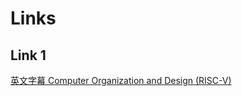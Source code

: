 # Links
## Link 1
[英文字幕 Computer Organization and Design (RISC-V)](https://www.bilibili.com/video/BV1fy4y1r7bV/?spm_id_from=333.337.search-card.all.click&vd_source=4544f4f743cd164af582355640796629)
